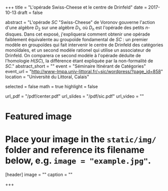 +++
title = "L'opérade Swiss-Cheese et le centre de Drinfeld"
date = 2017-10-13
draft = false

abstract = "L'opérade $SC$ \"Swiss-Cheese\" de Voronov gouverne l'action d'une algèbre $D_2$ sur une algèbre $D_1$, où $D_n$ est l'opérade des petits $n$-disques. Dans cet exposé, j'expliquerai comment obtenir une opérade faiblement équivalente au groupoïde fondamental de $SC$ : un premier modèle en groupoïdes qui fait intervenir le centre de Drinfeld des catégories monoïdales, et un second modèle rationel qui utilise un associateur de Drinfeld. On comparera ce second modèle à l'opérade déduite de l'homologie $H(SC)$, la différence étant expliquée par la non-formalité de $SC$."
abstract_short = ""
event = "Séminaire Itinérant de Catégories"
event_url = "http://www-lmpa.univ-littoral.fr/~sic/wordpress/?page_id=858"
location = "Université du Littoral, Calais"

selected = false
math = true
highlight = false

url_pdf = "/pdf/center.pdf"
url_slides = "/pdf/sic.pdf"
url_video = ""

# Featured image
# Place your image in the `static/img/` folder and reference its filename below, e.g. `image = "example.jpg"`.
[header]
image = ""
caption = ""

+++
